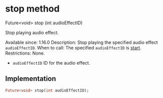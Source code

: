 


# stop method








Future&lt;void> stop
(int audioEffectID)





<p>Stop playing audio effect.</p>
<p>Available since: 1.16.0
Description: Stop playing the specified audio effect <code>audioEffectID</code>.
When to call: The specified <code>audioEffectID</code> is <a href="../../zego_uikit_prebuilt_live_audio_room/ZegoAudioEffectPlayer/start.md">start</a>.
Restrictions: None.</p>
<ul>
<li><code>audioEffectID</code> ID for the audio effect.</li>
</ul>



## Implementation

```dart
Future<void> stop(int audioEffectID);
```







